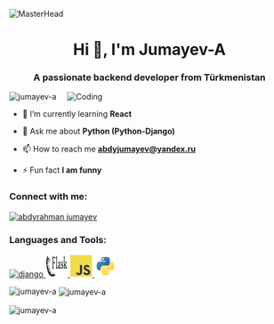 ![MasterHead](https://user-images.githubusercontent.com/74038190/241765440-80728820-e06b-4f96-9c9e-9df46f0cc0a5.gif)
<h1 align="center">Hi 👋, I'm Jumayev-A</h1>
<h3 align="center">A passionate backend developer from Türkmenistan</h3>
<img align="right" alt="Coding" width="400" src="https://imarticus.org/blog/wp-content/uploads/2021/12/djbwgfw.gif"

<p align="left"> <img src="https://komarev.com/ghpvc/?username=jumayev-a&label=Profile%20views&color=0e75b6&style=flat" alt="jumayev-a" /> </p>

- 🌱 I’m currently learning **React**

- 💬 Ask me about **Python (Python-Django)**

- 📫 How to reach me **abdyjumayev@yandex.ru**

- ⚡ Fun fact **I am funny**

<h3 align="left">Connect with me:</h3>
<p align="left">
<a href="https://linkedin.com/in/abdyrahman-jumayev-8b3a0b26b" target="blank"><img align="center" src="https://raw.githubusercontent.com/rahuldkjain/github-profile-readme-generator/master/src/images/icons/Social/linked-in-alt.svg" alt="abdyrahman jumayev" height="30" width="40" /></a>
</p>

<h3 align="left">Languages and Tools:</h3>
<p align="left"> 
  <a href="https://www.djangoproject.com/" target="_blank" rel="noreferrer"> <img src="https://cdn.worldvectorlogo.com/logos/django.svg" alt="django" width="40" height="40"/> </a> 
  <a href="https://flask.palletsprojects.com/" target="_blank" rel="noreferrer"> <img src="https://raw.githubusercontent.com/Jumayev-A/Jumayev-A/refs/heads/main/flask-logo-icon.svg" alt="flask" width="40" height="40"/> </a> 
  <a href="https://developer.mozilla.org/en-US/docs/Web/JavaScript" target="_blank" rel="noreferrer"> <img src="https://raw.githubusercontent.com/devicons/devicon/master/icons/javascript/javascript-original.svg" alt="javascript" width="40" height="40"/> </a> 
  <a href="https://www.python.org" target="_blank" rel="noreferrer"> <img src="https://raw.githubusercontent.com/devicons/devicon/master/icons/python/python-original.svg" alt="python" width="40" height="40"/> </a> </p>

<p><img align="left" src="https://github-readme-stats.vercel.app/api/top-langs?username=jumayev-a&show_icons=true&locale=en&layout=compact" alt="jumayev-a" /></p>

<p>&nbsp;<img align="center" src="https://github-readme-stats.vercel.app/api?username=jumayev-a&show_icons=true&locale=en" alt="jumayev-a" /></p>

<p><img align="center" src="https://github-readme-streak-stats.herokuapp.com/?user=jumayev-a&" alt="jumayev-a" /></p>
